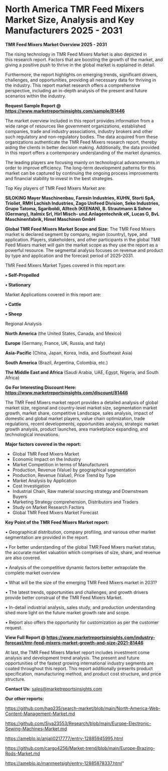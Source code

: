 # North America TMR Feed Mixers Market Size, Analysis and Key Manufacturers 2025 - 2031

<Strong> TMR Feed Mixers Market Overview 2025 - 2031</strong>

The rising technology in TMR Feed Mixers Market is also depicted in this research report. Factors that are boosting the growth of the market, and giving a positive push to thrive in the global market is explained in detail.

Furthermore, the report highlights on emerging trends, significant drivers, challenges, and opportunities, providing all necessary data for thriving in the industry. This report market research offers a comprehensive perspective, including an in-depth analysis of the present and future scenarios within the industry.

<strong>Request Sample Report @ <a href=https://www.marketreportsinsights.com/sample/81446>https://www.marketreportsinsights.com/sample/81446</a></strong>

The market overview included in this report provides information from a wide range of resources like government organizations, established companies, trade and industry associations, industry brokers and other such regulatory and non-regulatory bodies. The data acquired from these organizations authenticate the TMR Feed Mixers research report, thereby aiding the clients in better decision making. Additionally, the data provided in this report offers a contemporary understanding of the market dynamics.

The leading players are focusing mainly on technological advancements in order to improve efficiency. The long-term development patterns for this market can be captured by continuing the ongoing process improvements and financial stability to invest in the best strategies.

Top Key players of TMR Feed Mixers Market are:

<strong>SILOKING Mayer Maschinenbau, Faresin Industries, KUHN, Storti SpA, Trioliet, RMH Lachish Industries, Zago Unifeed Division, Seko Industries, Grupo Tatoma, Sgariboldi, Alltech (KEENAN), B. Strautmann & Sohne (Germany), Italmix Srl, Hirl Misch- und.Anlagentechnik eK, Lucas G, BvL Maschinenfabrik, Himel Maschinen GmbH</strong>

<strong><b>Global TMR Feed Mixers Market Scope and Size:</b></strong>
The TMR Feed Mixers market is declared segment by company, region (country), type, and application. Players, stakeholders, and other participants in the global TMR Feed Mixers market will gain the market scope as they use the report as a powerful resource. The segmental analysis focuses on revenue and product by type and application and the forecast period of 2025-2031.

TMR Feed Mixers Market Types covered in this report are:

<strong>• Self-Propelled

• Stationary</strong>

Market Applications covered in this report are:

<strong>• Cattle

• Sheep</strong> 

Regional Analysis

<strong>North America</strong> (the United States, Canada, and Mexico)

<strong>Europe</strong> (Germany, France, UK, Russia, and Italy)

<strong>Asia-Pacific</strong> (China, Japan, Korea, India, and Southeast Asia)

<strong>South America</strong> (Brazil, Argentina, Colombia, etc.)

<strong>The Middle East and Africa</strong> (Saudi Arabia, UAE, Egypt, Nigeria, and South Africa)

<strong>Go For Interesting Discount Here: <a href=https://www.marketreportsinsights.com/discount/81446>https://www.marketreportsinsights.com/discount/81446</a></strong>

The TMR Feed Mixers market report provides a detailed analysis of global market size, regional and country-level market size, segmentation market growth, market share, competitive Landscape, sales analysis, impact of domestic and global market players, value chain optimization, trade regulations, recent developments, opportunities analysis, strategic market growth analysis, product launches, area marketplace expanding, and technological innovations.

<strong><b>Major factors covered in the report:</b></strong>
<ul>
  <li>Global TMR Feed Mixers Market </li>
  <li>Economic Impact on the Industry</li>
  <li>Market Competition in terms of Manufacturers</li>
  <li>Production, Revenue (Value) by geographical segmentation</li>
  <li>Production, Revenue (Value), Price Trend by Type</li>
  <li>Market Analysis by Application</li>
  <li>Cost Investigation</li>
  <li>Industrial Chain, Raw material sourcing strategy and Downstream Buyers</li>
  <li>Marketing Strategy comprehension, Distributors and Traders</li>
  <li>Study on Market Research Factors</li>
  <li>Global TMR Feed Mixers Market Forecast</li>
</ul>

<strong><b>Key Point of the TMR Feed Mixers Market report:</b></strong>

• Geographical distribution, company profiling, and various other market segmentation are provided in the report.

• For better understanding of the global TMR Feed Mixers market status, the accurate market valuation which comprises of size, share, and revenue are also covered.

• Analysis of the competitive dynamic factors better extrapolate the complete market overview

• What will be the size of the emerging TMR Feed Mixers market in 2031?

• The latest trends, opportunities and challenges, and growth drivers provide better construal of the TMR Feed Mixers Market.

• In-detail industrial analysis, sales study, and production understanding shed more light on the future market growth rate and scope.

• Report also offers the opportunity for customization as per the customer request.

<strong><b>View Full Report @ <a href=https://www.marketreportsinsights.com/industry-forecast/tmr-feed-mixers-market-growth-and-size-2021-81446>https://www.marketreportsinsights.com/industry-forecast/tmr-feed-mixers-market-growth-and-size-2021-81446</a></b></strong>


At last, the TMR Feed Mixers Market report includes investment come analysis and development trend analysis. The present and future opportunities of the fastest growing international industry segments are coated throughout this report. This report additionally presents product specification, manufacturing method, and product cost structure, and price structure.

<strong>Contact Us:</strong>
sales@marketreportsinsights.com

<strong>Our other reports:</strong>

<a href=https://github.com/haq235/search-market/blob/main/North-America-Web-Content-Management-Market.md>https://github.com/haq235/search-market/blob/main/North-America-Web-Content-Management-Market.md</a>

<a href=https://github.com/Siya23553/Research/blob/main/Europe-Electronic-Sewing-Machines-Market.md>https://github.com/Siya23553/Research/blob/main/Europe-Electronic-Sewing-Machines-Market.md</a>

<a href=https://ameblo.jp/anjali0217777/entry-12885945995.html>https://ameblo.jp/anjali0217777/entry-12885945995.html</a>

<a href=https://github.com/cargo4256/Market-trend/blob/main/Europe-Brazing-Rods-Market.md>https://github.com/cargo4256/Market-trend/blob/main/Europe-Brazing-Rods-Market.md</a>

<a href=https://ameblo.jp/manmeetsigh/entry-12885878337.html>https://ameblo.jp/manmeetsigh/entry-12885878337.html</a>"
